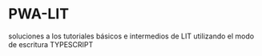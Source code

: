 # PWA-LIT
soluciones a los tutoriales  básicos e intermedios de LIT utilizando el modo de escritura TYPESCRIPT

